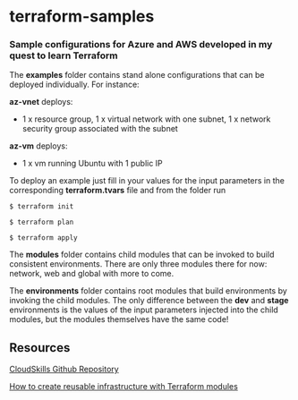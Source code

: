 # terraform-samples
### Sample configurations for Azure and AWS developed in my quest to learn Terraform

The **examples** folder contains stand alone configurations that can be deployed individually. For instance:

**az-vnet** deploys:
* 1 x resource group, 1 x virtual network with one subnet, 1 x network security group associated with the subnet

**az-vm** deploys:
* 1 x vm running Ubuntu with 1 public IP	
 
To deploy an example just fill in your values for the input parameters in the corresponding **terraform.tvars** file and from the folder run

```
$ terraform init

$ terraform plan

$ terraform apply
```
The **modules** folder contains child modules that can be invoked to build consistent environments. There are only three modules there for now: network, web and global with more to come.

The **environments** folder contains root modules that build environments by invoking the child modules. 
The only difference between the **dev** and **stage** environments is the values of the input parameters injected into the child modules, but the modules themselves have the same code!

## Resources
[CloudSkills Github Repository](https://github.com/cloudskills)

[How to create reusable infrastructure with Terraform modules](https://blog.gruntwork.io/how-to-create-reusable-infrastructure-with-terraform-modules-25526d65f73d)
